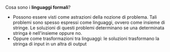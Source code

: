 
Cosa sono i **linguaggi formali**?
- Possono essere visti come astrazioni della nozione di problema. Tali problemi sono spesso espressi come linguaggi, ovvero come insieme di stringe. Le soluzioni di questi problemi determinano se una determinata stringa è nell'insieme oppure no.
- Oppure come trasformazioni tra linguaggi: le soluzioni trasformano la stringa di input in un altra di output

